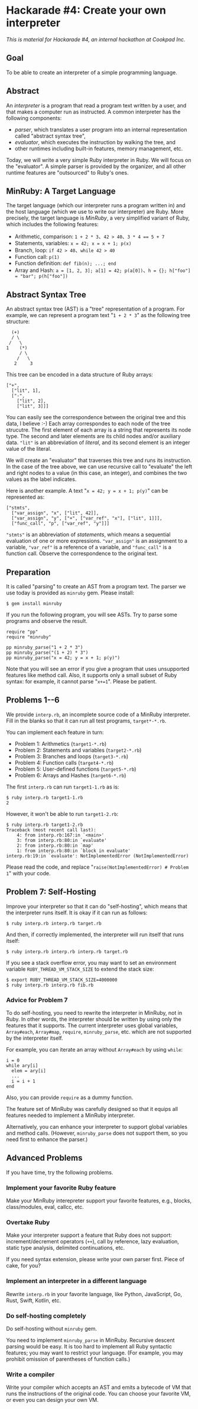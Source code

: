 # Hackarade #4: Create your own interpreter

*This is material for Hackarade #4, an internal hackathon at Cookpad Inc.*

## Goal

To be able to create an interpreter of a simple programming language.

## Abstract

An *interpreter* is a program that read a program text written by a user, and that makes a computer run as instructed.  A common interpreter has the following components:

* *parser*, which translates a user program into an internal representation called "abstract syntax tree",
* *evaluator*, which executes the instruction by walking the tree, and
* other runtimes including built-in features, memory management, etc.

Today, we will write a very simple Ruby interpreter in Ruby.  We will focus on the "evaluator".  A simple parser is provided by the organizer, and all other runtime features are "outsourced" to Ruby's ones.

## MinRuby: A Target Language

The target language (which our interpreter runs a program written in) and the host language (which we use to write our interpreter) are Ruby.  More precisely, the target language is *MinRuby*, a very simplified variant of Ruby, which includes the following features:

* Arithmetic, comparison: `1 + 2 * 3`、`42 > 40`、`3 * 4 == 5 + 7`
* Statements, variables: `x = 42; x = x + 1; p(x)`
* Branch, loop: `if 42 > 40`、`while 42 > 40`
* Function call: `p(1)`
* Function definition: `def fib(n); ...; end`
* Array and Hash: `a = [1, 2, 3]; a[1] = 42; p(a[0])`、`h = {}; h["foo"] = "bar"; p(h["foo"])`

## Abstract Syntax Tree

An abstract syntax tree (AST) is a "tree" representation of a program.  For example, we can represent a program text "`1 + 2 * 3`" as the following tree structure:

      (+)
      / \
     /   \
    1    (*)
         / \
        /   \
       2     3

This tree can be encoded in a data structure of Ruby arrays:

    ["+",
      ["lit", 1],
      ["-",
        ["lit", 2],
        ["lit", 3]]]

You can easily see the correspondence between the original tree and this data, I believe :-)  Each array correspondes to each node of the tree strucutre.  The first element of each array is a string that represents its node type.  The second and later elements are its child nodes and/or auxiliary data.  `"lit"` is an abbreviation of *literal*, and its second element is an integer value of the literal.

We will create an "evaluator" that traverses this tree and runs its instruction.  In the case of the tree above, we can use recursive call to "evaluate" the left and right nodes to a value (in this case, an integer), and combines the two values as the label indicates.

Here is another example.  A text "`x = 42; y = x + 1; p(y)`" can be represented as:

    ["stmts",
      ["var_assign", "x", ["lit", 42]],
      ["var_assign", "y", ["+", ["var_ref", "x"], ["lit", 1]]],
      ["func_call", "p", ["var_ref", "y"]]]

`"stmts"` is an abbreviation of *statements*, which means a sequential evaluation of one or more expressions.  `"var_assign"` is an assignment to a variable, `"var_ref"` is a reference of a variable, and `"func_call"` is a function call.  Observe the correspondence to the original text.

## Preparation

It is called "parsing" to create an AST from a program text.  The parser we use today is provided as `minruby` gem.  Please install:

```
$ gem install minruby
```

If you run the following program, you will see ASTs.  Try to parse some programs and observe the result.

```
require "pp"
require "minruby"

pp minruby_parse("1 + 2 * 3")
pp minruby_parse("(1 + 2) * 3")
pp minruby_parse("x = 42; y = x + 1; p(y)")
```

Note that you will see an error if you give a program that uses unsupported features like method call.  Also, it supports only a small subset of Ruby syntax: for example, it cannot parse "`x+=1`".  Please be patient.


## Problems 1--6

We provide `interp.rb`, an incomplete source code of a MinRuby interpreter.
Fill in the blanks so that it can run all test programs, `target*-*.rb`.

You can implement each feature in turn:

* Problem 1: Arithmetics (`target1-*.rb`)
* Problem 2: Statements and variables (`target2-*.rb`)
* Problem 3: Branches and loops (`target3-*.rb`)
* Problem 4: Function calls (`target4-*.rb`)
* Problem 5: User-defined functions (`target5-*.rb`)
* Problem 6: Arrays and Hashes (`target6-*.rb`)

The first `interp.rb` can run `target1-1.rb` as is:

```
$ ruby interp.rb target1-1.rb
2
```

However, it won't be able to run `target1-2.rb`:

```
$ ruby interp.rb target1-2.rb
Traceback (most recent call last):
	4: from interp.rb:167:in `<main>'
	3: from interp.rb:80:in `evaluate'
	2: from interp.rb:80:in `map'
	1: from interp.rb:80:in `block in evaluate'
interp.rb:19:in `evaluate': NotImplementedError (NotImplementedError)
```

Please read the code, and replace "`raise(NotImplementedError) # Problem 1`" with your code.


## Problem 7: Self-Hosting

Improve your interpreter so that it can do "self-hosting", which means that the interpreter runs itself.
It is okay if it can run as follows:

```
$ ruby interp.rb interp.rb target.rb
```

And then, if correctly implemented, the interpreter will run itself that runs itself:

```
$ ruby interp.rb interp.rb interp.rb target.rb
```

If you see a stack overflow error, you may want to set an environment variable `RUBY_THREAD_VM_STACK_SIZE` to extend the stack size:

```
$ export RUBY_THREAD_VM_STACK_SIZE=4000000
$ ruby interp.rb interp.rb fib.rb
```

### Advice for Problem 7

To do self-hosting, you need to rewrite the interpreter in MinRuby, not in Ruby.
In other words, the interpreter should be written by using only the features that it supports.
The current interpreter uses global variables, `Array#each`, `Array#map`, `require`, `minruby_parse`, etc. which are not supported by the interpreter itself.

For example, you can iterate an array without `Array#each` by using `while`:

```
i = 0
while ary[i]
  elem = ary[i]
  ...
  i = i + 1
end
```

Also, you can provide `require` as a dummy function.

The feature set of MinRuby was carefully designed so that it equips all features needed to implement a MinRuby interpreter.

Alternatively, you can enhance your interpreter to support global variables and method calls.  (However, `minruby_parse` does not support them, so you need first to enhance the parser.)


## Advanced Problems

If you have time, try the following problems.

### Implement your favorite Ruby feature

Make your MinRuby interepreter support your favorite features, e.g., blocks, class/modules, eval, callcc, etc.

### Overtake Ruby

Make your interpreter support a feature that Ruby does not support: increment/decrement operators (`++`), call by reference, lazy evaluation, static type analysis, delimited continuations, etc.

If you need syntax extension, please write your own parser first.  Piece of cake, for you?

### Implement an interpreter in a different language

Rewrite `interp.rb` in your favorite language, like Python, JavaScript, Go, Rust, Swift, Kotlin, etc.

### Do self-hosting completely

Do self-hosting without `minruby` gem.

You need to implement `minruby_parse` in MinRuby.  Recursive descent parsing would be easy.
It is too hard to implement all Ruby syntactic features; you may want to restrict your language.
(For example, you may prohibit omission of parentheses of function calls.)

### Write a compiler

Write your compiler which accepts an AST and emits a bytecode of VM that runs the instructions of the original code.
You can choose your favorite VM, or even you can design your own VM.
